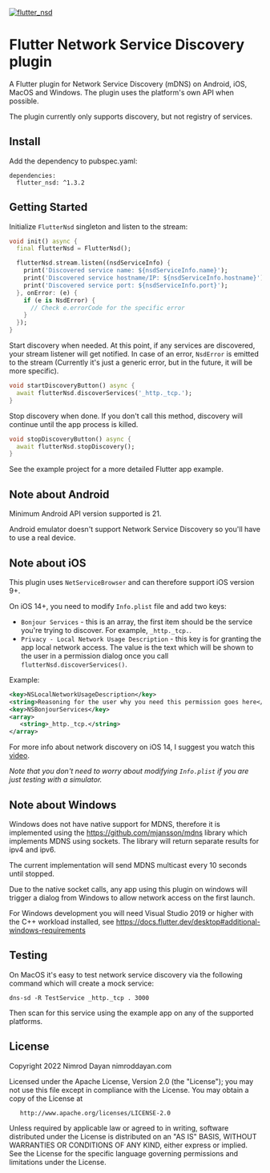 [![flutter_nsd](https://github.com/Nimrodda/flutter_nsd/actions/workflows/build.yaml/badge.svg)](https://github.com/Nimrodda/flutter_nsd/actions/workflows/build.yaml)

# Flutter Network Service Discovery plugin

A Flutter plugin for Network Service Discovery (mDNS) on Android, iOS, MacOS and Windows. The plugin uses the platform's own API when possible.

The plugin currently only supports discovery, but not registry of services.

## Install

Add the dependency to pubspec.yaml:

```
dependencies:
  flutter_nsd: ^1.3.2
```

## Getting Started

Initialize `FlutterNsd` singleton and listen to the stream:

```dart
void init() async {
  final flutterNsd = FlutterNsd();

  flutterNsd.stream.listen((nsdServiceInfo) {
    print('Discovered service name: ${nsdServiceInfo.name}');
    print('Discovered service hostname/IP: ${nsdServiceInfo.hostname}');
    print('Discovered service port: ${nsdServiceInfo.port}');
  }, onError: (e) {
    if (e is NsdError) {
      // Check e.errorCode for the specific error
    }
  });
}
```

Start discovery when needed. At this point, if any services are discovered, your stream listener
will get notified. In case of an error, `NsdError` is emitted to the stream (Currently it's
just a generic error, but in the future, it will be more specific).


```dart
void startDiscoveryButton() async {
  await flutterNsd.discoverServices('_http._tcp.');
}
```

Stop discovery when done. If you don't call this method, discovery will continue until the app
process is killed.

```dart
void stopDiscoveryButton() async {
  await flutterNsd.stopDiscovery();
}

```

See the example project for a more detailed Flutter app example.

## Note about Android

Minimum Android API version supported is 21.

Android emulator doesn't support Network Service Discovery so you'll have to use a real device.

## Note about iOS

This plugin uses `NetServiceBrowser` and can therefore support iOS version 9+.

On iOS 14+, you need to modify `Info.plist` file and add two keys:

* `Bonjour Services` - this is an array, the first item should be the service you're trying to
discover. For example, `_http._tcp.`.
* `Privacy - Local Network Usage Description` - this key is for granting the app local network access.
 The value is the text which will be shown to the user in a permission dialog once you call
 `flutterNsd.discoverServices()`.

 Example:

 ```xml
<key>NSLocalNetworkUsageDescription</key>
<string>Reasoning for the user why you need this permission goes here</string>
<key>NSBonjourServices</key>
<array>
    <string>_http._tcp.</string>
</array>
```

For more info about network discovery on iOS 14, I suggest you watch
this [video](https://developer.apple.com/videos/play/wwdc2020/10110/).

*Note that you don't need to worry about modifying `Info.plist` if you are just testing with a simulator.*

## Note about Windows

Windows does not have native support for MDNS, therefore it is implemented using the https://github.com/mjansson/mdns library
which implements MDNS using sockets. The library will return separate results for ipv4 and ipv6.

The current implementation will send MDNS multicast every 10 seconds until stopped.

Due to the native socket calls, any app using this plugin on windows will trigger a dialog from Windows to allow network access on the first launch.

For Windows development you will need Visual Studio 2019 or higher with the C++ workload installed, see https://docs.flutter.dev/desktop#additional-windows-requirements

## Testing

On MacOS it's easy to test network service discovery via the following command which will create a mock service:

```
dns-sd -R TestService _http._tcp . 3000
```

Then scan for this service using the example app on any of the supported platforms.

## License

Copyright 2022 Nimrod Dayan nimroddayan.com

   Licensed under the Apache License, Version 2.0 (the "License");
   you may not use this file except in compliance with the License.
   You may obtain a copy of the License at

       http://www.apache.org/licenses/LICENSE-2.0

   Unless required by applicable law or agreed to in writing, software
   distributed under the License is distributed on an "AS IS" BASIS,
   WITHOUT WARRANTIES OR CONDITIONS OF ANY KIND, either express or implied.
   See the License for the specific language governing permissions and
   limitations under the License.
